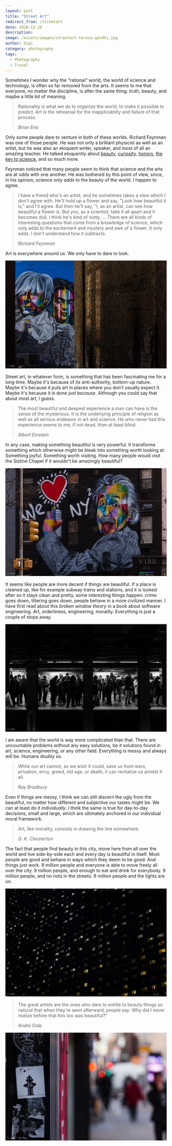 ```yaml
---
layout: post
title: "Street Art"
redirect_from: /streetart
date: 2018-12-26
description:
image: /assets/images/streetart-teresa-gandhi.jpg
author: Gigi
category: photography
tags:
  - Photography
  - Travel
---
```


Sometimes I wonder why the “rational“ world, the world of science and technology, is often so far removed from the arts. It seems to me that everyone, no matter the discipline, is after the same thing: truth, beauty, and maybe a little bit of meaning.

> Rationality is what we do to organize the world, to make it possible to predict. Art is the rehearsal for the inapplicability and failure of that process.
>
> <cite>Brian Eno</cite>

Only some people dare to venture in both of these worlds. Richard Feynman was one of those people. He was not only a brilliant physicist as well as an artist, but he was also an eloquent writer, speaker, and most of all an amazing teacher. He talked eloquently about [beauty](https://www.youtube.com/watch?v=cRmbwczTC6E), [curiosity](https://www.youtube.com/watch?v=lmTmGLzPVyM), [honors](https://www.youtube.com/watch?v=Dkv0KCR3Yiw), [the key to science](https://www.youtube.com/watch?v=tD_XAX--Ono), and so much more.

Feynman noticed that many people seem to think that science and the arts are at odds with one another. He was bothered by this point of view, since, in his opinion, science only _adds_ to the beauty of the world. I happen to agree.

> I have a friend who's an artist, and he sometimes takes a view which I don't agree with. He'll hold up a flower and say, "Look how beautiful it is," and I'll agree. But then he'll say, "I, as an artist, can see how beautiful a flower is. But you, as a scientist, take it all apart and it becomes dull. I think he's kind of nutty. … There are all kinds of interesting questions that come from a knowledge of science, which only adds to the excitement and mystery and awe of a flower. It only adds. I don't understand how it subtracts.
>
> <cite>Richard Feynman</cite>

Art is everywhere around us. We only have to dare to look.

![Bowie](/assets/images/streetart-bowie.jpg#full)

Street art, in whatever form, is something that has been fascinating me for a long time. Maybe it's because of its anti-authority, bottom-up nature. Maybe it's because it puts art in places where you don't usually expect it. Maybe it's because it is done _just because_. Although you could say that about most art, I guess.

> The most beautiful and deepest experience a man can have is the sense of the mysterious. It is the underlying principle of religion as well as all serious endeavor in art and science. He who never had this experience seems to me, if not dead, then at least blind.
>
> <cite>Albert Einstein</cite>

In any case, making something beautiful is very powerful. It transforms something which otherwise might be bleak into something worth looking at. Something joyful. Something worth visiting. How many people would visit the Sistine Chapel if it wouldn't be amazingly beautiful?

![Einstein](/assets/images/streetart-einstein.jpg#full)

It seems like people are more decent if things are beautiful. If a place is cleaned up, like for example subway trains and stations, and it is looked after so it stays clean and pretty, some interesting things happen: crime goes down, littering goes down, people behave in a more civilized manner. I have first read about this _broken window theory_ in a book about software engineering. Art, orderliness, engineering, morality. Everything is just a couple of stops away.

![NYC Subway](/assets/images/nyc-subway.jpg#full)

I am aware that the world is way more complicated than that. There are uncountable problems without any easy solutions, be it solutions found in art, science, engineering, or any other field. Everything is messy and always will be. Humans doubly so.

> While our art cannot, as we wish it could, save us from wars, privation, envy, greed, old age, or death, it can revitalize us amidst it all.
>
> <cite>Ray Bradbury</cite>

Even if things are messy, I think we can still discern the ugly from the beautiful, no matter how different and subjective our tastes might be. We can at least do it _individually_. I think the same is true for day-to-day decisions, small and large, which are ultimately anchored in our individual moral framework.

> Art, like morality, consists in drawing the line somewhere.
>
> <cite>G. K. Chesterton</cite>

The fact that people find beauty in this city, move here from all over the world and live side-by-side each and every day is beautiful in itself. Most people are good and behave in ways which they deem to be good. And things just work. 9 million people and everyone is able to move freely all over the city. 9 million people, and enough to eat and drink for everybody. 9 million people, and no riots in the streets. 9 million people and the lights are on.

![NYC office lights](/assets/images/nyc-office-lights.jpg#full)

> The great artists are the ones who dare to entitle to beauty things so natural that when they’re seen afterward, people say: Why did I never realize before that this too was beautiful?“
>
> <cite>André Gide</cite>

![Art we all NYC?](/assets/images/art-we-all-nyc.jpg#full)
